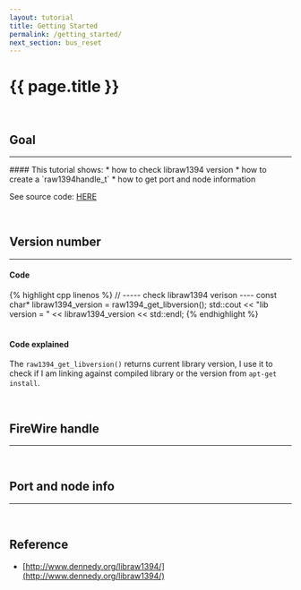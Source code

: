 ```yaml
---
layout: tutorial
title: Getting Started
permalink: /getting_started/
next_section: bus_reset
---
```


# {{ page.title }}
<br>

## Goal
<hr>
#### This tutorial shows:  
* how to check libraw1394 version  
* how to create a `raw1394handle_t`  
* how to get port and node information  

See source code: [HERE](https://github.com/zchen24/libraw1394_tutorial/blob/master/src/0_getting_started.cpp)

<br>

## Version number
<hr>

#### Code
{% highlight cpp linenos %}
// ----- check libraw1394 verison ----
const char* libraw1394_version = raw1394_get_libversion();
std::cout << "lib version = " << libraw1394_version << std::endl;
{% endhighlight %}  
<br>

#### Code explained
The `raw1394_get_libversion()` returns current library version, I use it to check if I am linking against compiled library or the version from `apt-get install`.

<br>

## FireWire handle
<hr>
<br>

## Port and node info
<hr>
<br>


## Reference
* [http://www.dennedy.org/libraw1394/](http://www.dennedy.org/libraw1394/)  


